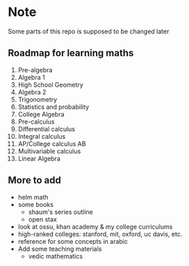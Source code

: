 # Note
Some parts of this repo is supposed to be changed later

## Roadmap for learning maths
1. Pre-algebra
2. Algebra 1
3. High School Geometry
4. Algebra 2
5. Trigonometry
6. Statistics and probability
7. College Algebra
8. Pre-calculus
9. Differential calculus
10. Integral calculus
11. AP/College calculus AB
12. Multivariable calculus
13. Linear Algebra



## More to add 
- helm math
- some books
  - shaum's series outline
  - open stax
- look at ossu, khan academy & my college curriculums
- high-ranked colleges: stanford, mit, oxford, uc davis, etc. 
- reference for some concepts in arabic 
- Add some teaching materials
  -  vedic mathematics
